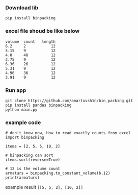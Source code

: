 ### Download lib
``` pip install binpacking ```

### excel file shoud be like below
```
volume	count	length
6.2	    2	    	12
5.15	9		    12
4.8	    48		    12
3.75	9		    12
6.36	26		    12
5.31	9		    12
4.96	36		    12
3.91	9		    12
```



### Run app
``` 
git clone https://github.com/amartuvsh1n/bin_packing.git
pip install pandas binpacking
python main.py 
```

### example code
```
# don't know now, How to read exactly counts from excel
import binpacking

items = [2, 5, 5, 10, 2]

# binpacking can sort 
items.sort(reverse=True)

# 12 is the volume count
armaturs = binpacking.to_constant_volume(b,12)
print(armaturs) 
```

example result 
``` [[5, 5, 2], [10, 2]] ```
